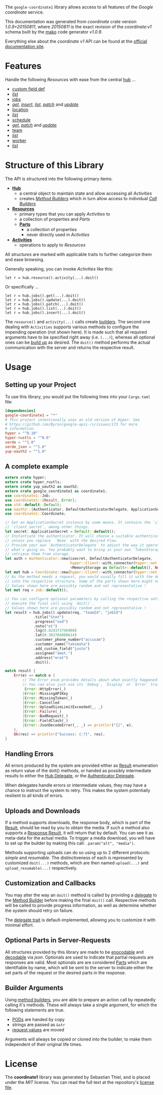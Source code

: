 <!---
DO NOT EDIT !
This file was generated automatically from 'src/mako/api/README.md.mako'
DO NOT EDIT !
-->
The `google-coordinate1` library allows access to all features of the *Google coordinate* service.

This documentation was generated from *coordinate* crate version *1.0.9+20150811*, where *20150811* is the exact revision of the *coordinate:v1* schema built by the [mako](http://www.makotemplates.org/) code generator *v1.0.9*.

Everything else about the *coordinate* *v1* API can be found at the
[official documentation site](https://developers.google.com/coordinate/).
# Features

Handle the following *Resources* with ease from the central [hub](https://docs.rs/google-coordinate1/1.0.9+20150811/google_coordinate1/struct.Coordinate.html) ... 

* [custom field def](https://docs.rs/google-coordinate1/1.0.9+20150811/google_coordinate1/struct.CustomFieldDef.html)
 * [*list*](https://docs.rs/google-coordinate1/1.0.9+20150811/google_coordinate1/struct.CustomFieldDefListCall.html)
* [jobs](https://docs.rs/google-coordinate1/1.0.9+20150811/google_coordinate1/struct.Job.html)
 * [*get*](https://docs.rs/google-coordinate1/1.0.9+20150811/google_coordinate1/struct.JobGetCall.html), [*insert*](https://docs.rs/google-coordinate1/1.0.9+20150811/google_coordinate1/struct.JobInsertCall.html), [*list*](https://docs.rs/google-coordinate1/1.0.9+20150811/google_coordinate1/struct.JobListCall.html), [*patch*](https://docs.rs/google-coordinate1/1.0.9+20150811/google_coordinate1/struct.JobPatchCall.html) and [*update*](https://docs.rs/google-coordinate1/1.0.9+20150811/google_coordinate1/struct.JobUpdateCall.html)
* [location](https://docs.rs/google-coordinate1/1.0.9+20150811/google_coordinate1/struct.Location.html)
 * [*list*](https://docs.rs/google-coordinate1/1.0.9+20150811/google_coordinate1/struct.LocationListCall.html)
* [schedule](https://docs.rs/google-coordinate1/1.0.9+20150811/google_coordinate1/struct.Schedule.html)
 * [*get*](https://docs.rs/google-coordinate1/1.0.9+20150811/google_coordinate1/struct.ScheduleGetCall.html), [*patch*](https://docs.rs/google-coordinate1/1.0.9+20150811/google_coordinate1/struct.SchedulePatchCall.html) and [*update*](https://docs.rs/google-coordinate1/1.0.9+20150811/google_coordinate1/struct.ScheduleUpdateCall.html)
* [team](https://docs.rs/google-coordinate1/1.0.9+20150811/google_coordinate1/struct.Team.html)
 * [*list*](https://docs.rs/google-coordinate1/1.0.9+20150811/google_coordinate1/struct.TeamListCall.html)
* [worker](https://docs.rs/google-coordinate1/1.0.9+20150811/google_coordinate1/struct.Worker.html)
 * [*list*](https://docs.rs/google-coordinate1/1.0.9+20150811/google_coordinate1/struct.WorkerListCall.html)




# Structure of this Library

The API is structured into the following primary items:

* **[Hub](https://docs.rs/google-coordinate1/1.0.9+20150811/google_coordinate1/struct.Coordinate.html)**
    * a central object to maintain state and allow accessing all *Activities*
    * creates [*Method Builders*](https://docs.rs/google-coordinate1/1.0.9+20150811/google_coordinate1/trait.MethodsBuilder.html) which in turn
      allow access to individual [*Call Builders*](https://docs.rs/google-coordinate1/1.0.9+20150811/google_coordinate1/trait.CallBuilder.html)
* **[Resources](https://docs.rs/google-coordinate1/1.0.9+20150811/google_coordinate1/trait.Resource.html)**
    * primary types that you can apply *Activities* to
    * a collection of properties and *Parts*
    * **[Parts](https://docs.rs/google-coordinate1/1.0.9+20150811/google_coordinate1/trait.Part.html)**
        * a collection of properties
        * never directly used in *Activities*
* **[Activities](https://docs.rs/google-coordinate1/1.0.9+20150811/google_coordinate1/trait.CallBuilder.html)**
    * operations to apply to *Resources*

All *structures* are marked with applicable traits to further categorize them and ease browsing.

Generally speaking, you can invoke *Activities* like this:

```Rust,ignore
let r = hub.resource().activity(...).doit()
```

Or specifically ...

```ignore
let r = hub.jobs().get(...).doit()
let r = hub.jobs().update(...).doit()
let r = hub.jobs().patch(...).doit()
let r = hub.jobs().list(...).doit()
let r = hub.jobs().insert(...).doit()
```

The `resource()` and `activity(...)` calls create [builders][builder-pattern]. The second one dealing with `Activities` 
supports various methods to configure the impending operation (not shown here). It is made such that all required arguments have to be 
specified right away (i.e. `(...)`), whereas all optional ones can be [build up][builder-pattern] as desired.
The `doit()` method performs the actual communication with the server and returns the respective result.

# Usage

## Setting up your Project

To use this library, you would put the following lines into your `Cargo.toml` file:

```toml
[dependencies]
google-coordinate1 = "*"
# This project intentionally uses an old version of Hyper. See
# https://github.com/Byron/google-apis-rs/issues/173 for more
# information.
hyper = "^0.10"
hyper-rustls = "^0.6"
serde = "^1.0"
serde_json = "^1.0"
yup-oauth2 = "^1.0"
```

## A complete example

```Rust
extern crate hyper;
extern crate hyper_rustls;
extern crate yup_oauth2 as oauth2;
extern crate google_coordinate1 as coordinate1;
use coordinate1::Job;
use coordinate1::{Result, Error};
use std::default::Default;
use oauth2::{Authenticator, DefaultAuthenticatorDelegate, ApplicationSecret, MemoryStorage};
use coordinate1::Coordinate;

// Get an ApplicationSecret instance by some means. It contains the `client_id` and 
// `client_secret`, among other things.
let secret: ApplicationSecret = Default::default();
// Instantiate the authenticator. It will choose a suitable authentication flow for you, 
// unless you replace  `None` with the desired Flow.
// Provide your own `AuthenticatorDelegate` to adjust the way it operates and get feedback about 
// what's going on. You probably want to bring in your own `TokenStorage` to persist tokens and
// retrieve them from storage.
let auth = Authenticator::new(&secret, DefaultAuthenticatorDelegate,
                              hyper::Client::with_connector(hyper::net::HttpsConnector::new(hyper_rustls::TlsClient::new())),
                              <MemoryStorage as Default>::default(), None);
let mut hub = Coordinate::new(hyper::Client::with_connector(hyper::net::HttpsConnector::new(hyper_rustls::TlsClient::new())), auth);
// As the method needs a request, you would usually fill it with the desired information
// into the respective structure. Some of the parts shown here might not be applicable !
// Values shown here are possibly random and not representative !
let mut req = Job::default();

// You can configure optional parameters by calling the respective setters at will, and
// execute the final call using `doit()`.
// Values shown here are possibly random and not representative !
let result = hub.jobs().update(req, "teamId", "jobId")
             .title("Stet")
             .progress("sed")
             .note("et")
             .lng(0.824373746908)
             .lat(0.383704808614)
             .customer_phone_number("accusam")
             .customer_name("takimata")
             .add_custom_field("justo")
             .assignee("amet.")
             .address("erat")
             .doit();

match result {
    Err(e) => match e {
        // The Error enum provides details about what exactly happened.
        // You can also just use its `Debug`, `Display` or `Error` traits
         Error::HttpError(_)
        |Error::MissingAPIKey
        |Error::MissingToken(_)
        |Error::Cancelled
        |Error::UploadSizeLimitExceeded(_, _)
        |Error::Failure(_)
        |Error::BadRequest(_)
        |Error::FieldClash(_)
        |Error::JsonDecodeError(_, _) => println!("{}", e),
    },
    Ok(res) => println!("Success: {:?}", res),
}

```
## Handling Errors

All errors produced by the system are provided either as [Result](https://docs.rs/google-coordinate1/1.0.9+20150811/google_coordinate1/enum.Result.html) enumeration as return value of 
the doit() methods, or handed as possibly intermediate results to either the 
[Hub Delegate](https://docs.rs/google-coordinate1/1.0.9+20150811/google_coordinate1/trait.Delegate.html), or the [Authenticator Delegate](https://docs.rs/yup-oauth2/*/yup_oauth2/trait.AuthenticatorDelegate.html).

When delegates handle errors or intermediate values, they may have a chance to instruct the system to retry. This 
makes the system potentially resilient to all kinds of errors.

## Uploads and Downloads
If a method supports downloads, the response body, which is part of the [Result](https://docs.rs/google-coordinate1/1.0.9+20150811/google_coordinate1/enum.Result.html), should be
read by you to obtain the media.
If such a method also supports a [Response Result](https://docs.rs/google-coordinate1/1.0.9+20150811/google_coordinate1/trait.ResponseResult.html), it will return that by default.
You can see it as meta-data for the actual media. To trigger a media download, you will have to set up the builder by making
this call: `.param("alt", "media")`.

Methods supporting uploads can do so using up to 2 different protocols: 
*simple* and *resumable*. The distinctiveness of each is represented by customized 
`doit(...)` methods, which are then named `upload(...)` and `upload_resumable(...)` respectively.

## Customization and Callbacks

You may alter the way an `doit()` method is called by providing a [delegate](https://docs.rs/google-coordinate1/1.0.9+20150811/google_coordinate1/trait.Delegate.html) to the 
[Method Builder](https://docs.rs/google-coordinate1/1.0.9+20150811/google_coordinate1/trait.CallBuilder.html) before making the final `doit()` call. 
Respective methods will be called to provide progress information, as well as determine whether the system should 
retry on failure.

The [delegate trait](https://docs.rs/google-coordinate1/1.0.9+20150811/google_coordinate1/trait.Delegate.html) is default-implemented, allowing you to customize it with minimal effort.

## Optional Parts in Server-Requests

All structures provided by this library are made to be [enocodable](https://docs.rs/google-coordinate1/1.0.9+20150811/google_coordinate1/trait.RequestValue.html) and 
[decodable](https://docs.rs/google-coordinate1/1.0.9+20150811/google_coordinate1/trait.ResponseResult.html) via *json*. Optionals are used to indicate that partial requests are responses 
are valid.
Most optionals are are considered [Parts](https://docs.rs/google-coordinate1/1.0.9+20150811/google_coordinate1/trait.Part.html) which are identifiable by name, which will be sent to 
the server to indicate either the set parts of the request or the desired parts in the response.

## Builder Arguments

Using [method builders](https://docs.rs/google-coordinate1/1.0.9+20150811/google_coordinate1/trait.CallBuilder.html), you are able to prepare an action call by repeatedly calling it's methods.
These will always take a single argument, for which the following statements are true.

* [PODs][wiki-pod] are handed by copy
* strings are passed as `&str`
* [request values](https://docs.rs/google-coordinate1/1.0.9+20150811/google_coordinate1/trait.RequestValue.html) are moved

Arguments will always be copied or cloned into the builder, to make them independent of their original life times.

[wiki-pod]: http://en.wikipedia.org/wiki/Plain_old_data_structure
[builder-pattern]: http://en.wikipedia.org/wiki/Builder_pattern
[google-go-api]: https://github.com/google/google-api-go-client

# License
The **coordinate1** library was generated by Sebastian Thiel, and is placed 
under the *MIT* license.
You can read the full text at the repository's [license file][repo-license].

[repo-license]: https://github.com/Byron/google-apis-rsblob/master/LICENSE.md
